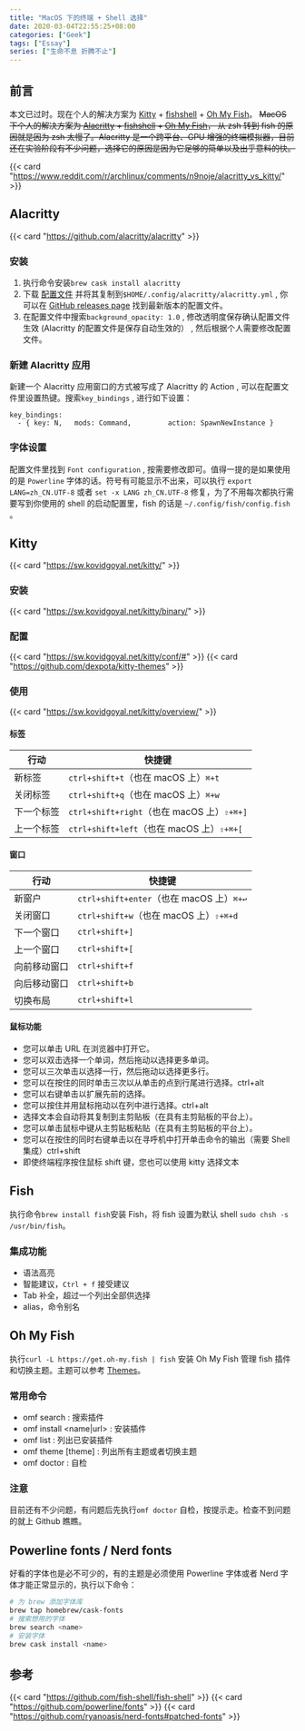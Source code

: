 ```yaml
---
title: "MacOS 下的终端 + Shell 选择"
date: 2020-03-04T22:55:25+08:00
categories: ["Geek"]
tags: ["Essay"]
series: ["生命不息 折腾不止"]
---
```


## 前言

本文已过时。现在个人的解决方案为 [Kitty](https://sw.kovidgoyal.net/kitty/) + [fishshell](https://fishshell.com/) + [Oh My Fish](https://github.com/oh-my-fish/oh-my-fish)。
~~MacOS 下个人的解决方案为 [Alacritty](https://github.com/alacritty/alacritty) + [fishshell](https://fishshell.com/) + [Oh My Fish](https://github.com/oh-my-fish/oh-my-fish)， 从 zsh 转到 fish 的原因就是因为 zsh 太慢了。Alacritty 是一个跨平台、GPU 增强的终端模拟器，目前还在实验阶段有不少问题，选择它的原因是因为它足够的简单以及出乎意料的快。~~

{{< card "https://www.reddit.com/r/archlinux/comments/n9noje/alacritty_vs_kitty/" >}}

## Alacritty

{{< card "https://github.com/alacritty/alacritty" >}}

### 安装

1. 执行命令安装`brew cask install alacritty`
2. 下载 [配置文件](https://github.com/alacritty/alacritty/releases/download/v0.4.1/alacritty.yml) 并将其复制到`$HOME/.config/alacritty/alacritty.yml` , 你可以在 [GitHub releases page](https://github.com/alacritty/alacritty/releases) 找到最新版本的配置文件。
3. 在配置文件中搜索`background_opacity: 1.0` , 修改透明度保存确认配置文件生效 (Alacritty 的配置文件是保存自动生效的） , 然后根据个人需要修改配置文件。

### 新建 Alacritty 应用

新建一个 Alacritty 应用窗口的方式被写成了 Alacritty 的 Action , 可以在配置文件里设置热键。搜索`key_bindings` , 进行如下设置：

```
key_bindings:
  - { key: N,   mods: Command,         action: SpawnNewInstance }
```

### 字体设置

配置文件里找到 `Font configuration` , 按需要修改即可。值得一提的是如果使用的是 `Powerline` 字体的话。符号有可能显示不出来，可以执行 `export LANG=zh_CN.UTF-8` 或者 `set -x LANG zh_CN.UTF-8` 修复，为了不用每次都执行需要写到你使用的 shell 的启动配置里，fish 的话是 `~/.config/fish/config.fish` 。

## Kitty

{{< card "https://sw.kovidgoyal.net/kitty/" >}}

### 安装

{{< card "https://sw.kovidgoyal.net/kitty/binary/" >}}

### 配置

{{< card "https://sw.kovidgoyal.net/kitty/conf/#" >}}
{{< card "https://github.com/dexpota/kitty-themes" >}}

### 使用

{{< card "https://sw.kovidgoyal.net/kitty/overview/" >}}

#### 标签

| 行动       | 快捷键                                     |
| ---------- | ------------------------------------------ |
| 新标签     | `ctrl+shift+t`（也在 macOS 上）`⌘+t`       |
| 关闭标签   | `ctrl+shift+q`（也在 macOS 上）`⌘+w`       |
| 下一个标签 | `ctrl+shift+right`（也在 macOS 上）`⇧+⌘+]` |
| 上一个标签 | `ctrl+shift+left`（也在 macOS 上）`⇧+⌘+[`  |

#### 窗口

| 行动         | 快捷键                                   |
| ------------ | ---------------------------------------- |
| 新窗户       | `ctrl+shift+enter`（也在 macOS 上）`⌘+↩` |
| 关闭窗口     | `ctrl+shift+w`（也在 macOS 上）`⇧+⌘+d`   |
| 下一个窗口   | `ctrl+shift+]`                           |
| 上一个窗口   | `ctrl+shift+[`                           |
| 向前移动窗口 | `ctrl+shift+f`                           |
| 向后移动窗口 | `ctrl+shift+b`                           |
| 切换布局     | `ctrl+shift+l`                           |

#### 鼠标功能

- 您可以单击 URL 在浏览器中打开它。
- 您可以双击选择一个单词，然后拖动以选择更多单词。
- 您可以三次单击以选择一行，然后拖动以选择更多行。
- 您可以在按住的同时单击三次以从单击的点到行尾进行选择。ctrl+alt
- 您可以右键单击以扩展先前的选择。
- 您可以按住并用鼠标拖动以在列中进行选择。ctrl+alt
- 选择文本会自动将其复制到主剪贴板（在具有主剪贴板的平台上）。
- 您可以单击鼠标中键从主剪贴板粘贴（在具有主剪贴板的平台上）。
- 您可以在按住的同时右键单击以在寻呼机中打开单击命令的输出（需要 Shell 集成）ctrl+shift
- 即使终端程序按住鼠标 shift 键，您也可以使用 kitty 选择文本

## Fish

执行命令`brew install fish`安装 Fish，将 fish 设置为默认 shell `sudo chsh -s /usr/bin/fish`。

### 集成功能

- 语法高亮
- 智能建议，`Ctrl + f` 接受建议
- Tab 补全，超过一个列出全部供选择
- alias，命令别名

## Oh My Fish

执行`curl -L https://get.oh-my.fish | fish` 安装 Oh My Fish 管理 fish 插件和切换主题。主题可以参考 [Themes](https://github.com/oh-my-fish/oh-my-fish/blob/master/docs/Themes.md#agnoster)。

### 常用命令

- omf search <name> : 搜索插件
- omf install <name|url> : 安装插件
- omf list : 列出已安装插件
- omf theme [theme] : 列出所有主题或者切换主题
- omf doctor : 自检

### 注意

目前还有不少问题，有问题后先执行`omf doctor` 自检，按提示走。检查不到问题的就上 Github 瞧瞧。

## Powerline fonts / Nerd fonts

好看的字体也是必不可少的，有的主题是必须使用 Powerline 字体或者 Nerd 字体才能正常显示的，执行以下命令：

```bash
# 为 brew 添加字体库
brew tap homebrew/cask-fonts
# 搜索想用的字体
brew search <name>
# 安装字体
brew cask install <name>
```

## 参考

{{< card "https://github.com/fish-shell/fish-shell" >}}
{{< card "https://github.com/powerline/fonts" >}}
{{< card "https://github.com/ryanoasis/nerd-fonts#patched-fonts" >}}
